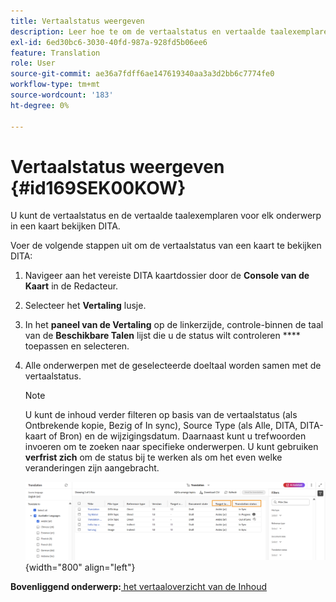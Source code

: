 ```yaml
---
title: Vertaalstatus weergeven
description: Leer hoe te om de vertaalstatus en vertaalde taalexemplaren voor elk onderwerp in een kaart DITA in AEM Guides te bekijken.
exl-id: 6ed30bc6-3030-40fd-987a-928fd5b06ee6
feature: Translation
role: User
source-git-commit: ae36a7fdff6ae147619340aa3a3d2bb6c7774fe0
workflow-type: tm+mt
source-wordcount: '183'
ht-degree: 0%

---
```


# Vertaalstatus weergeven {#id169SEK00KOW}

U kunt de vertaalstatus en de vertaalde taalexemplaren voor elk onderwerp in een kaart bekijken DITA.

Voer de volgende stappen uit om de vertaalstatus van een kaart te bekijken DITA:

1. Navigeer aan het vereiste DITA kaartdossier door de **Console van de Kaart** in de Redacteur.
1. Selecteer het **Vertaling** lusje.
1. In het **paneel van de Vertaling** op de linkerzijde, controle-binnen de taal van de **Beschikbare Talen** lijst die u de status wilt controleren **** toepassen en selecteren.
1. Alle onderwerpen met de geselecteerde doeltaal worden samen met de   vertaalstatus.

   >[!NOTE]
   >
   > U kunt de inhoud verder filteren op basis van de vertaalstatus \(als Ontbrekende kopie, Bezig of In sync\), Source Type \(als Alle, DITA, DITA-kaart of Bron\) en de wijzigingsdatum. Daarnaast kunt u trefwoorden invoeren om te zoeken naar specifieke onderwerpen. U kunt gebruiken **verfrist zich** om de status bij te werken als om het even welke veranderingen zijn aangebracht.

   ![](images/translation-status-new.png){width="800" align="left"}

**Bovenliggend onderwerp:**[ het vertaaloverzicht van de Inhoud ](translation.md)
